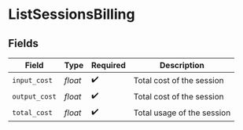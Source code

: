 # ListSessionsBilling


## Fields

| Field                      | Type                       | Required                   | Description                |
| -------------------------- | -------------------------- | -------------------------- | -------------------------- |
| `input_cost`               | *float*                    | :heavy_check_mark:         | Total cost of the session  |
| `output_cost`              | *float*                    | :heavy_check_mark:         | Total cost of the session  |
| `total_cost`               | *float*                    | :heavy_check_mark:         | Total usage of the session |